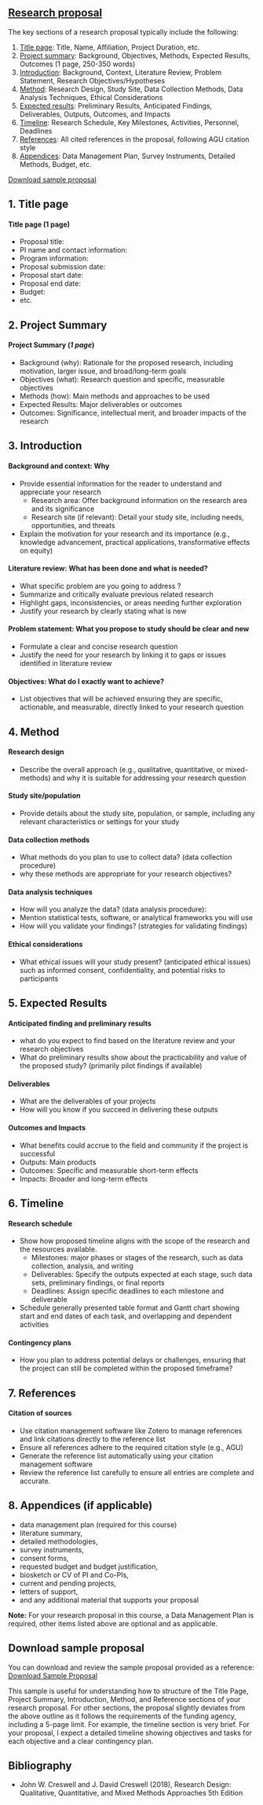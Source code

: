 ## [Research proposal](https://aselshall.github.io/rm/hw/proposal)
The key sections of a research proposal typically include the following:
1. [Title page](#1-title-page): Title, Name, Affiliation, Project Duration, etc.
2. [Project summary](#2-project-summary): Background, Objectives, Methods, Expected Results, Outcomes (1 page, 250-350 words)
3. [Introduction](#3-introduction): Background, Context, Literature Review, Problem Statement, Research Objectives/Hypotheses
4. [Method](#4-method): Research Design, Study Site, Data Collection Methods, Data Analysis Techniques, Ethical Considerations
5. [Expected results](#5-expected-results): Preliminary Results, Anticipated Findings, Deliverables, Outputs, Outcomes, and Impacts
6. [Timeline](#6-timeline): Research Schedule, Key Milestones, Activities, Personnel, Deadlines
7. [References](#7-references): All cited references in the proposal, following AGU citation style
8. [Appendices](#8-appendices-if-applicable): Data Management Plan, Survey Instruments, Detailed Methods, Budget, etc.

[Download sample proposal](#Download-sample-proposal)

## 1. Title page
#### Title page (1 page)
- Proposal title:
- PI name and contact information:
- Program information:
- Proposal submission date:
- Proposal start date:
- Proposal end date:
- Budget:
- etc.

## 2. Project Summary
#### Project Summary (*1 page*)
- Background (why): Rationale for the proposed research, including motivation, larger issue, and broad/long-term goals
- Objectives (what): Research question and specific, measurable objectives
- Methods (how): Main methods and approaches to be used
- Expected Results: Major deliverables or outcomes
- Outcomes: Significance, intellectual merit, and broader impacts of the research

## 3. Introduction
#### Background and context: Why
- Provide essential information for the reader to understand and appreciate your research
  - Research area: Offer background information on the research area and its significance
  - Research site (if relevant): Detail your study site, including needs, opportunities, and threats
- Explain the motivation for your research and its importance (e.g., knowledge advancement, practical applications, transformative effects on equity)

#### Literature review: What has been done and what is needed?
- What specific problem are you going to address ?
- Summarize and critically evaluate previous related research
- Highlight gaps, inconsistencies, or areas needing further exploration
- Justify your research by clearly stating what is new

#### Problem statement: What you propose to study should be clear and new
- Formulate a clear and concise research question
- Justify the need for your research by linking it to gaps or issues identified in literature review

#### Objectives: What do I exactly want to achieve?
- List objectives that will be achieved ensuring they are specific, actionable, and measurable, directly linked to your research question

## 4. Method

#### Research design
- Describe the overall approach (e.g., qualitative, quantitative, or mixed-methods) and why it is suitable for addressing your research question

#### Study site/population
- Provide details about the study site, population, or sample, including any relevant characteristics or settings for your study 

#### Data collection methods
- What methods do you plan to use to collect data? (data collection procedure)
- why these methods are appropriate for your research objectives?

#### Data analysis techniques 
- How will you analyze the data? (data analysis procedure):
- Mention statistical tests, software, or analytical frameworks you will use 
- How will you validate your findings? (strategies for validating findings)

#### Ethical considerations
- What ethical issues will your study present? (anticipated ethical issues) such as informed consent, confidentiality, and potential risks to participants 

## 5. Expected Results
#### Anticipated finding and preliminary results 
- what do you expect to find based on the literature review and your research objectives
- What do preliminary results show about the practicability and value of the proposed study? (primarily pilot findings if available)

#### Deliverables
- What are the deliverables of your projects
- How will you know if  you succeed in delivering these outputs  

#### Outcomes and Impacts
- What  benefits  could  accrue  to the field and community if  the  project  is  successful 
- Outputs: Main products
- Outcomes: Specific and measurable short-term effects
- Impacts: Broader and long-term effects

## 6. Timeline
#### Research schedule 
- Show how proposed timeline aligns with the scope of the research and the resources available.
  - Milestones: major phases or stages of the research, such as data collection, analysis, and writing
  - Deliverables: Specify the outputs expected at each stage, such data sets, preliminary findings, or final reports
  - Deadlines: Assign specific deadlines to each milestone and deliverable
- Schedule generally presented table format and Gantt chart showing start and end dates of each task, and overlapping and dependent activities

#### Contingency plans
- How you plan to address potential delays or challenges, ensuring that the project can still be completed within the proposed timeframe?

## 7. References
#### Citation of sources 
- Use citation management software like Zotero to manage references and link citations directly to the reference list
- Ensure all references adhere to the required citation style (e.g., AGU)
- Generate the reference list automatically using your citation management software
-  Review the reference list carefully to ensure all entries are complete and accurate.

## 8. Appendices (if applicable)
- data management plan (required for this course)
- literature summary,
- detailed methodologies,
- survey instruments,
- consent forms,
- requested budget and budget justification,
- biosketch or CV of PI and Co-PIs,
- current and pending projects,
- letters of support,
- and any additional material that supports your proposal 

**Note:** For your research proposal in this course, a Data Management Plan is required, other items listed above are optional and as applicable.

## Download sample proposal
You can download and review the sample proposal provided as a reference: [Download Sample Proposal](proposal1.pdf)  
  
This sample is useful for understanding how to structure of the Title Page, Project Summary, Introduction, Method, and Reference sections of your research proposal. For other sections, the proposal slightly deviates from the above outline as it follows the requirements of the funding agency, including a 5-page limit. For example, the timeline section is very brief. For your proposal, I expect a detailed timeline showing objectives and tasks for each objective and a clear contingency plan.

## Bibliography
- John W. Creswell  and J. David Creswell (2018), Research Design: Qualitative, Quantitative, and Mixed Methods Approaches 5th Edition


